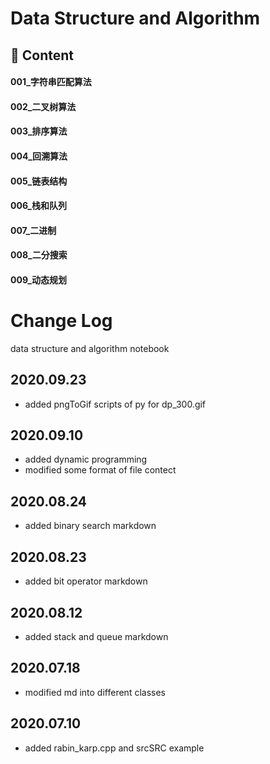# Data Structure and Algorithm

## 📑 Content

#### 001_字符串匹配算法

#### 002_二叉树算法

#### 003_排序算法

#### 004_回溯算法

#### 005_链表结构

#### 006_栈和队列

#### 007_二进制

#### 008_二分搜索

#### 009_动态规划






# Change Log
data structure and algorithm notebook

## 2020.09.23
- added pngToGif scripts of py for dp_300.gif

## 2020.09.10
- added dynamic programming
- modified some format of file contect

## 2020.08.24
- added binary search markdown

## 2020.08.23
- added bit operator markdown

## 2020.08.12
- added stack and queue markdown

## 2020.07.18
- modified md into different classes

## 2020.07.10
- added rabin_karp.cpp and srcSRC example
